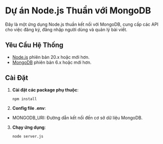 # Dự án Node.js Thuần với MongoDB

Đây là một ứng dụng Node.js thuần kết nối với MongoDB, cung cấp các API cho việc đăng ký, đăng nhập người dùng và quản lý bài viết.

## Yêu Cầu Hệ Thống

- [Node.js](https://nodejs.org/) phiên bản 20.x hoặc mới hơn.
- [MongoDB](https://www.mongodb.com/) phiên bản 6.x hoặc mới hơn.

## Cài Đặt

1. **Cài đặt các package phụ thuộc**:

   ```bash
   npm install

2. **Config file .env**:

  - MONGODB_URI: Đường dẫn kết nối đến cơ sở dữ liệu MongoDB.

3. **Chạy ứng dụng**:

   ```bash
   node server.js
